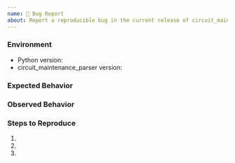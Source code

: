 ```yaml
---
name: 🐛 Bug Report
about: Report a reproducible bug in the current release of circuit_maintenance_parser
---
```


### Environment

- Python version: <!-- Example: 3.7.7 -->
- circuit_maintenance_parser version: <!-- Example: 1.0.0 -->

<!-- What did you expect to happen? -->

### Expected Behavior

<!-- What happened instead? -->

### Observed Behavior

<!--
    Describe in detail the exact steps that someone else can take to reproduce
    this bug using the current release.
-->

### Steps to Reproduce

1.
2.
3.
